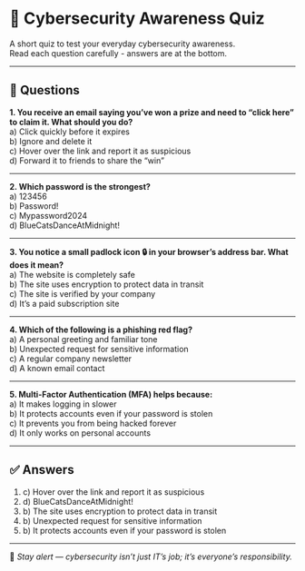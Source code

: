 # 🧠 Cybersecurity Awareness Quiz

A short quiz to test your everyday cybersecurity awareness.  
Read each question carefully - answers are at the bottom.

---

## 🔹 Questions

**1. You receive an email saying you’ve won a prize and need to “click here” to claim it. What should you do?**  
a) Click quickly before it expires  
b) Ignore and delete it  
c) Hover over the link and report it as suspicious  
d) Forward it to friends to share the “win”  

---

**2. Which password is the strongest?**  
a) 123456  
b) Password!  
c) Mypassword2024  
d) BlueCatsDanceAtMidnight!  

---

**3. You notice a small padlock icon 🔒 in your browser’s address bar. What does it mean?**  
a) The website is completely safe  
b) The site uses encryption to protect data in transit  
c) The site is verified by your company  
d) It’s a paid subscription site  

---

**4. Which of the following is a phishing red flag?**  
a) A personal greeting and familiar tone  
b) Unexpected request for sensitive information  
c) A regular company newsletter  
d) A known email contact  

---

**5. Multi-Factor Authentication (MFA) helps because:**  
a) It makes logging in slower  
b) It protects accounts even if your password is stolen  
c) It prevents you from being hacked forever  
d) It only works on personal accounts  

---

## ✅ Answers
1. c) Hover over the link and report it as suspicious  
2. d) BlueCatsDanceAtMidnight!  
3. b) The site uses encryption to protect data in transit  
4. b) Unexpected request for sensitive information  
5. b) It protects accounts even if your password is stolen  

---

📌 *Stay alert — cybersecurity isn’t just IT’s job; it’s everyone’s responsibility.*  
